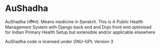 AuShadha
========

AuShadha (औषध): Means medicine in Sanskrit. This is A Public Health Management System with Django back end and Dojo front end optimised for Indian Primary Health Setup but extensible and/or applicable elsewhere

AuShadha code is licensed under GNU-GPL Version 3

